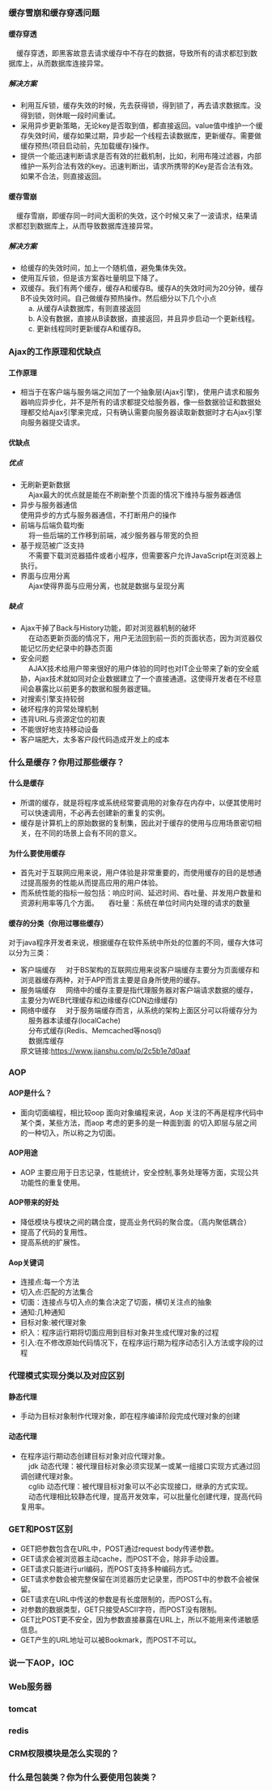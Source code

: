 ### 缓存雪崩和缓存穿透问题
#### 缓存穿透  
&nbsp;&nbsp;&nbsp;&nbsp;缓存穿透，即黑客故意去请求缓存中不存在的数据，导致所有的请求都怼到数据库上，从而数据库连接异常。
##### 解决方案
- 利用互斥锁，缓存失效的时候，先去获得锁，得到锁了，再去请求数据库。没得到锁，则休眠一段时间重试。
- 采用异步更新策略，无论key是否取到值，都直接返回。value值中维护一个缓存失效时间，缓存如果过期，异步起一个线程去读数据库，更新缓存。需要做缓存预热(项目启动前，先加载缓存)操作。
- 提供一个能迅速判断请求是否有效的拦截机制，比如，利用布隆过滤器，内部维护一系列合法有效的key。迅速判断出，请求所携带的Key是否合法有效。如果不合法，则直接返回。
#### 缓存雪崩  
&nbsp;&nbsp;&nbsp;&nbsp;缓存雪崩，即缓存同一时间大面积的失效，这个时候又来了一波请求，结果请求都怼到数据库上，从而导致数据库连接异常。
##### 解决方案
- 给缓存的失效时间，加上一个随机值，避免集体失效。
- 使用互斥锁，但是该方案吞吐量明显下降了。
- 双缓存。我们有两个缓存，缓存A和缓存B。缓存A的失效时间为20分钟，缓存B不设失效时间。自己做缓存预热操作。然后细分以下几个小点  
&nbsp;&nbsp;&nbsp;&nbsp;a. 从缓存A读数据库，有则直接返回  
&nbsp;&nbsp;&nbsp;&nbsp;b. A没有数据，直接从B读数据，直接返回，并且异步启动一个更新线程。  
&nbsp;&nbsp;&nbsp;&nbsp;c. 更新线程同时更新缓存A和缓存B。  
### Ajax的工作原理和优缺点
#### 工作原理
- 相当于在客户端与服务端之间加了一个抽象层(Ajax引擎)，使用户请求和服务器响应异步化，并不是所有的请求都提交给服务器，像一些数据验证和数据处理都交给Ajax引擎来完成，只有确认需要向服务器读取新数据时才右Ajax引擎向服务器提交请求。
#### 优缺点
##### 优点  
- 无刷新更新数据  
&nbsp;&nbsp;&nbsp;&nbsp;Ajax最大的优点就是能在不刷新整个页面的情况下维持与服务器通信  
- 异步与服务器通信  
使用异步的方式与服务器通信，不打断用户的操作  
- 前端与后端负载均衡  
&nbsp;&nbsp;&nbsp;&nbsp;将一些后端的工作移到前端，减少服务器与带宽的负担  
- 基于规范被广泛支持  
&nbsp;&nbsp;&nbsp;&nbsp;不需要下载浏览器插件或者小程序，但需要客户允许JavaScript在浏览器上执行。  
- 界面与应用分离  
&nbsp;&nbsp;&nbsp;&nbsp;Ajax使得界面与应用分离，也就是数据与呈现分离  
##### 缺点
- Ajax干掉了Back与History功能，即对浏览器机制的破坏  
&nbsp;&nbsp;&nbsp;&nbsp;在动态更新页面的情况下，用户无法回到前一页的页面状态，因为浏览器仅能记忆历史纪录中的静态页面
- 安全问题  
&nbsp;&nbsp;&nbsp;&nbsp;AJAX技术给用户带来很好的用户体验的同时也对IT企业带来了新的安全威胁，Ajax技术就如同对企业数据建立了一个直接通道。这使得开发者在不经意间会暴露比以前更多的数据和服务器逻辑。
- 对搜索引擎支持较弱
- 破坏程序的异常处理机制
- 违背URL与资源定位的初衷
- 不能很好地支持移动设备
- 客户端肥大，太多客户段代码造成开发上的成本
### 什么是缓存？你用过那些缓存？
#### 什么是缓存
- 所谓的缓存，就是将程序或系统经常要调用的对象存在内存中，以便其使用时可以快速调用，不必再去创建新的重复的实例。
- 缓存是计算机上的原始数据的复制集，因此对于缓存的使用与应用场景密切相关，在不同的场景上会有不同的意义。
#### 为什么要使用缓存
- 首先对于互联网应用来说，用户体验是非常重要的，而使用缓存的目的是想通过提高服务的性能从而提高应用的用户体验。
- 而系统性能的指标一般包括：响应时间、延迟时间、吞吐量、并发用户数量和资源利用率等几个方面。
&nbsp;&nbsp;&nbsp;&nbsp;吞吐量：系统在单位时间内处理的请求的数量
#### 缓存的分类（你用过哪些缓存）
对于java程序开发者来说，根据缓存在软件系统中所处的位置的不同，缓存大体可以分为三类：
- 客户端缓存
&nbsp;&nbsp;&nbsp;&nbsp;对于BS架构的互联网应用来说客户端缓存主要分为页面缓存和浏览器缓存两种，对于APP而言主要是自身所使用的缓存。  
- 服务端缓存
&nbsp;&nbsp;&nbsp;&nbsp;网络中的缓存主要是指代理服务器对客户端请求数据的缓存，主要分为WEB代理缓存和边缘缓存(CDN边缘缓存)  
- 网络中缓存
&nbsp;&nbsp;&nbsp;&nbsp;对于服务端缓存而言，从系统的架构上面区分可以将缓存分为  
&nbsp;&nbsp;&nbsp;&nbsp;服务器本读缓存(localCache)  
&nbsp;&nbsp;&nbsp;&nbsp;分布式缓存(Redis、Memcached等nosql)  
&nbsp;&nbsp;&nbsp;&nbsp;数据库缓存  
原文链接:https://www.jianshu.com/p/2c5b1e7d0aaf
### AOP
#### AOP是什么？
- 面向切面编程，相比较oop 面向对象编程来说，Aop 关注的不再是程序代码中某个类，某些方法，而aop 考虑的更多的是一种面到面
的切入即层与层之间的一种切入，所以称之为切面。
#### AOP用途
- AOP 主要应用于日志记录，性能统计，安全控制,事务处理等方面，实现公共功能性的重复使用。
#### AOP带来的好处
- 降低模块与模块之间的耦合度，提高业务代码的聚合度。（高内聚低耦合）
- 提高了代码的复用性。
- 提高系统的扩展性。
#### Aop关键词
- 连接点:每一个方法
- 切入点:匹配的方法集合
- 切面：连接点与切入点的集合决定了切面，横切关注点的抽象
- 通知:几种通知
- 目标对象:被代理对象
- 织入：程序运行期将切面应用到目标对象并生成代理对象的过程
- 引入:在不修改原始代码情况下，在程序运行期为程序动态引入方法或字段的过程
### 代理模式实现分类以及对应区别
#### 静态代理
- 手动为目标对象制作代理对象，即在程序编译阶段完成代理对象的创建
#### 动态代理
- 在程序运行期动态创建目标对象对应代理对象。  
&nbsp;&nbsp;&nbsp;&nbsp;jdk 动态代理：被代理目标对象必须实现某一或某一组接口实现方式通过回调创建代理对象。  
&nbsp;&nbsp;&nbsp;&nbsp;cglib 动态代理：被代理目标对象可以不必实现接口，继承的方式实现。  
&nbsp;&nbsp;&nbsp;&nbsp;动态代理相比较静态代理，提高开发效率，可以批量化创建代理，提高代码复用率。
### GET和POST区别
- GET把参数包含在URL中，POST通过request body传递参数。
- GET请求会被浏览器主动cache，而POST不会，除非手动设置。
- GET请求只能进行url编码，而POST支持多种编码方式。
- GET请求参数会被完整保留在浏览器历史记录里，而POST中的参数不会被保留。
- GET请求在URL中传送的参数是有长度限制的，而POST么有。
- 对参数的数据类型，GET只接受ASCII字符，而POST没有限制。
- GET比POST更不安全，因为参数直接暴露在URL上，所以不能用来传递敏感信息。
- GET产生的URL地址可以被Bookmark，而POST不可以。
### 说一下AOP，IOC

### Web服务器
### tomcat
### redis
### CRM权限模块是怎么实现的？
### 什么是包装类？你为什么要使用包装类？

